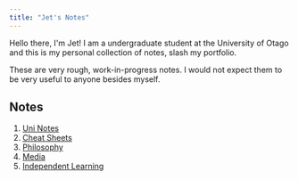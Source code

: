 ```yaml
---
title: "Jet's Notes"
---
```


Hello there, I'm Jet! I am a undergraduate student at the University of Otago and this is my personal collection of notes, slash my portfolio.

These are very rough, work-in-progress notes. I would not expect them to be very useful to anyone besides myself.

## Notes
1) [Uni Notes](notes/uni-notes.md)
2) [Cheat Sheets](notes/cheat-sheets.md)
3) [Philosophy](notes/philosophy.md)
4) [Media](notes/media.md)
5) [Independent Learning](notes/independent-learning.md)
